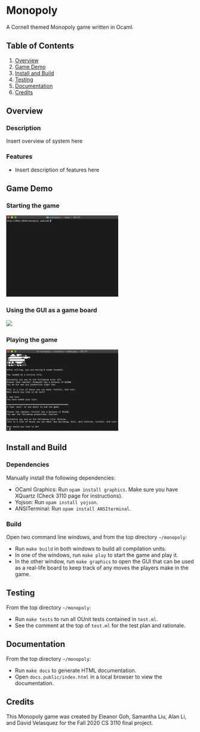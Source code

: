# Monopoly
A Cornell themed Monopoly game written in Ocaml.

## Table of Contents
1. [Overview](#Overview)
2. [Game Demo](#Game-Demo)
3. [Install and Build](#Install-and-Build)
4. [Testing](#Testing)
5. [Documentation](#Documentation)
6. [Credits](#Credits)

## Overview
### Description
Insert overview of system here

### Features
- Insert description of features here  

## Game Demo
### Starting the game
<img src="/assets/init_game.GIF" width=300/>

### Using the GUI as a game board
<img src="/assets/gui.GIF" width=300/>

### Playing the game
<img src="/assets/jail.GIF" width=300/>

## Install and Build
### Dependencies
Manually install the following dependencies: 
- OCaml Graphics: Run `opam install graphics`. 
Make sure you have XQuartz (Check 3110 page for instructions).
- Yojson: Run `opam install yojson`. 
- ANSITerminal: Run `opam install ANSIterminal`.

### Build
Open two command line windows, and from the top directory `~/monopoly`: 
- Run `make build` in both windows to build all compilation units. 
- In one of the windows, run `make play` to start the game and play it. 
- In the other window, run `make graphics` to open the GUI that can be used 
as a real-life board to keep track of any moves the players make in the game. 

## Testing
From the top directory `~/monopoly`: 
- Run `make tests` to run all OUnit tests contained in `test.ml`. 
- See the comment at the top of `test.ml` for the test plan and rationale. 

## Documentation
From the top directory `~/monopoly`: 
- Run `make docs` to generate HTML documentation. 
- Open `docs.public/index.html` in a local browser to view the documentation. 

## Credits
This Monopoly game was created by Eleanor Goh, Samantha Liu, Alan Li, and David Velasquez 
for the Fall 2020 CS 3110 final project. 